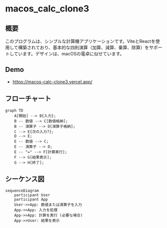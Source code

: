 # macos_calc_clone3

## 概要
このプログラムは、シンプルな計算機アプリケーションです。ViteとReactを使用して構築されており、基本的な四則演算（加算、減算、乗算、除算）をサポートしています。デザインは、macOSの電卓に似せています。

## Demo
- https://macos-calc-clone3.vercel.app/

## フローチャート
```mermaid
graph TD
    A[開始] --> B{入力};
    B -- 数値 --> C[数値格納];
    B -- 演算子 --> D[演算子格納];
    C --> E{次の入力?};
    D --> E;
    E -- 数値 --> C;
    E -- 演算子 --> D;
    E -- "=" --> F[計算実行];
    F --> G[結果表示];
    G --> H[終了];
```

## シーケンス図
```mermaid
sequenceDiagram
    participant User
    participant App
    User->>App: 数値または演算子を入力
    App->>App: 入力を処理
    App->>App: 計算を実行 (必要な場合)
    App->>User: 結果を表示